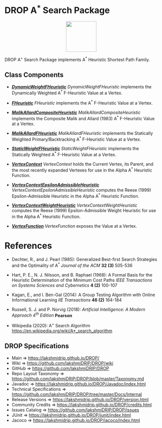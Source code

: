 # DROP A<sup>*</sup> Search Package

<p align="center"><img src="https://github.com/lakshmiDRIP/DROP/blob/master/DRIP_Logo.gif?raw=true" width="100"></p>

DROP A<sup>+</sup> Search Package implements A<sup>*</sup> Heuristic Shortest Path Family.


## Class Components

 * [***DynamicWeightFHeuristic***](https://github.com/lakshmiDRIP/DROP/tree/master/src/main/java/org/drip/graph/astar/DynamicWeightFHeuristic.java)
 <i>DynamicWeightFHeuristic</i> implements the Dynamically Weighted A<sup>*</sup> F-Heuristic Value at a Vertex.

 * [***FHeuristic***](https://github.com/lakshmiDRIP/DROP/tree/master/src/main/java/org/drip/graph/astar/FHeuristic.java)
 <i>FHeuristic</i> implements the A<sup>*</sup> F-Heuristic Value at a Vertex.

 * [***MalikAllardCompositeHeuristic***](https://github.com/lakshmiDRIP/DROP/tree/master/src/main/java/org/drip/graph/astar/MalikAllardCompositeHeuristic.java)
 <i>MalikAllardCompositeHeuristic</i> implements the Composite Malik and Allard (1983) A<sup>*</sup> F-Heuristic Value at a Vertex.

 * [***MalikAllardFHeuristic***](https://github.com/lakshmiDRIP/DROP/tree/master/src/main/java/org/drip/graph/astar/MalikAllardFHeuristic.java)
 <i>MalikAllardFHeuristic</i> implements the Statically Weighted Primary/Backtracking A<sup>*</sup> F-Heuristic Value at a Vertex.

 * [***StaticWeightFHeuristic***](https://github.com/lakshmiDRIP/DROP/tree/master/src/main/java/org/drip/graph/astar/StaticWeightFHeuristic.java)
 <i>StaticWeightFHeuristic</i> implements the Statically Weighted A<sup>*</sup> F-Heuristic Value at a Vertex.

 * [***VertexContext***](https://github.com/lakshmiDRIP/DROP/tree/master/src/main/java/org/drip/graph/astar/VertexContext.java)
 <i>VertexContext</i> holds the Current Vertex, its Parent, and the most recently expanded Vertexes for use in the Alpha A<sup>*</sup> Heuristic Function.

 * [***VertexContextEpsilonAdmissibleHeuristic***](https://github.com/lakshmiDRIP/DROP/tree/master/src/main/java/org/drip/graph/astar/VertexContextEpsilonAdmissibleHeuristic.java)
 <i>VertexContextEpsilonAdmissibleHeuristic</i> computes the Reese (1999) Epsilon-Admissible Heuristic in the Alpha A<sup>*</sup> Heuristic Function.

 * [***VertexContextWeightHeuristic***](https://github.com/lakshmiDRIP/DROP/tree/master/src/main/java/org/drip/graph/astar/VertexContextWeightHeuristic.java)
 <i>VertexContextWeightHeuristic</i> computes the Reese (1999) Epsilon-Admissible Weight Heuristic for use in the Alpha A<sup>*</sup> Heuristic Function.

 * [***VertexFunction***](https://github.com/lakshmiDRIP/DROP/tree/master/src/main/java/org/drip/graph/astar/VertexFunction.java)
 <i>VertexFunction</i> exposes the Value at a Vertex.


# References

 * Dechter, R., and J. Pearl (1985): Generalized Best-first Search Strategies and the Optimality of A<sup>*</sup> <i>Journal of the ACM</i> <b>32 (3)</b> 505-536

 * Hart, P. E., N. J. Nilsson, and B. Raphael (1968): A Formal Basis for the Heuristic Determination of the Minimum Cost Paths <i>IEEE Transactions on Systems Sciences and Cybernetics</i> <b>4 (2)</b> 100-107

 * Kagan, E., and I. Ben-Gal (2014): A Group Testing Algorithm with Online Informational Learning <i>IIE Transactions</i> <b>46 (2)</b> 164-184

 * Russell, S. J. and P. Norvig (2018): <i>Artificial Intelligence: A Modern Approach 4<sup>th</sup> Edition</i> <b>Pearson</b>

 * Wikipedia (2020): A<sup>+</sup> Search Algorithm https://en.wikipedia.org/wiki/A*_search_algorithm


## DROP Specifications

 * Main                     => https://lakshmidrip.github.io/DROP/
 * Wiki                     => https://github.com/lakshmiDRIP/DROP/wiki
 * GitHub                   => https://github.com/lakshmiDRIP/DROP
 * Repo Layout Taxonomy     => https://github.com/lakshmiDRIP/DROP/blob/master/Taxonomy.md
 * Javadoc                  => https://lakshmidrip.github.io/DROP/Javadoc/index.html
 * Technical Specifications => https://github.com/lakshmiDRIP/DROP/tree/master/Docs/Internal
 * Release Versions         => https://lakshmidrip.github.io/DROP/version.html
 * Community Credits        => https://lakshmidrip.github.io/DROP/credits.html
 * Issues Catalog           => https://github.com/lakshmiDRIP/DROP/issues
 * JUnit                    => https://lakshmidrip.github.io/DROP/junit/index.html
 * Jacoco                   => https://lakshmidrip.github.io/DROP/jacoco/index.html
